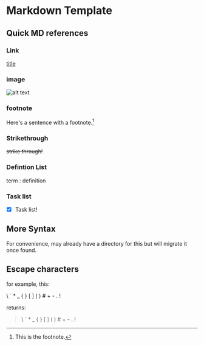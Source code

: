 # Markdown Template

## Quick MD references

### Link

[title](https://www.example.com)

### image

![alt text](image.jpg)

### footnote

Here's a sentence with a footnote.[^1]

[^1]: This is the footnote. 

### Strikethrough

~~strike through!~~

### Defintion List

term
: definition

### Task list

- [x] Task list!

## More Syntax

For convenience, may already have a directory for this but will migrate it once found.

## Escape characters

for example, this:

\\ \` \* \_ \{ \} \[ \] \( \) \# \+ \- \. \!

returns:

> \ ` * _ { } [ ] ( ) # + - . !
